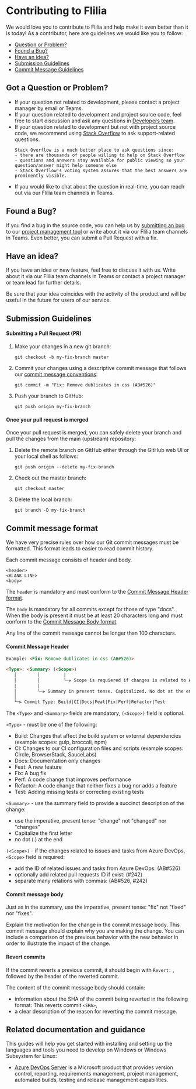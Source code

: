 # Contributing to Flilia
We would love you to contribute to Flilia and help make it even better than it is today! As a contributor, here are guidelines we would like you to follow:

- [Question or Problem?](#question)
- [Found a Bug?](#bug)
- [Have an idea?](#idea)
- [Submission Guidelines](#submit)
- [Commit Message Guidelines](#commit)

## Got a Question or Problem?
- If your question not related to development, please contact a project manager by email or Teams.
- If your question related to development and project source code, feel free to start discussion and ask any questions in [Developers team][developers-team].
- If your question related to development but not with project source code, we recommend using [Stack Overflow][stackoverflow] to ask support-related questions.
	```
	Stack Overflow is a much better place to ask questions since:
	- there are thousands of people willing to help on Stack Overflow
	- questions and answers stay available for public viewing so your question/answer might help someone else
	- Stack Overflow's voting system assures that the best answers are prominently visible.
	```
- If you would like to chat about the question in real-time, you can reach out via our Flilia team channels in Teams.

## <a name="bug"></a> Found a Bug?
If you find a bug in the source code, you can help us by [submitting an bug][azurebug] to our [project management tool][azureflilia] or write about it via our Flilia team channels in Teams. Even better, you can submit a Pull Request with a fix.

## <a name="idea"></a> Have an idea?
If you have an idea or new feature, feel free to discuss it with us. Write about it via our Flilia team channels in Teams or contact a project manager or team lead for further details.

Be sure that your idea coincides with the activity of the product and will be useful in the future for users of our service.

## <a name="submit"></a> Submission Guidelines

#### Submitting a Pull Request (PR)
1. Make your changes in a new git branch:
     ```shell
     git checkout -b my-fix-branch master
     ```
2. Commit your changes using a descriptive commit message that follows our [commit message conventions](#commit): 
     ```shell
     git commit -m "Fix: Remove dublicates in css (AB#526)"
     ```
3. Push your branch to GitHub:
     ```shell
     git push origin my-fix-branch
     ```

#### Once your pull request is merged
Once your pull request is merged, you can safely delete your branch and pull the changes from the main (upstream) repository:

1. Delete the remote branch on GitHub either through the GitHub web UI or your local shell as follows:
     ```shell
     git push origin --delete my-fix-branch
     ```
2. Check out the master branch:
     ```shell
     git checkout master
     ```
3. Delete the local branch:
     ```shell
     git branch -D my-fix-branch
     ```

## <a name="commit"></a> Commit message format
We have very precise rules over how our Git commit messages must be formatted. This format leads to easier to read commit history.

Each commit message consists of header and body.
```shell
<header>
<BLANK LINE>
<body>
```

The `header` is mandatory and must conform to the [Commit Message Header format](#commitMessageHeaderFormat).

The `body` is mandatory for all commits except for those of type "docs". When the body is present it must be at least 20 characters long and must conform to the [Commit Message Body format](#commitMessageBodyFormat).

Any line of the commit message cannot be longer than 100 characters.

#### <a name="commitMessageHeaderFormat"></a> Commit Message Header
```html
Example: <Fix: Remove dublicates in css (AB#526)>

<Type>: <Summary> (<Scope>)
   │        │         |
   │        |         └─⫸ Scope is requiered if changes is related to Azure DevOps issues and tasks: (AB#526)
   |        |
   │        └─⫸ Summary in present tense. Capitalized. No dot at the end.
   │
   └─⫸ Commit Type: Build|CI|Docs|Feat|Fix|Perf|Refactor|Test
```

The `<Type>` and `<Summary>` fields are mandatory, `(<Scope>)` field is optional.

`<Type>` - must be one of the following:
- Build: Changes that affect the build system or external dependencies (example scopes: gulp, broccoli, npm)
- CI: Changes to our CI configuration files and scripts (example scopes: Circle, BrowserStack, SauceLabs)
- Docs: Documentation only changes
- Feat: A new feature
- Fix: A bug fix
- Perf: A code change that improves performance
- Refactor: A code change that neither fixes a bug nor adds a feature
- Test: Adding missing tests or correcting existing tests

`<Summary>` - use the summary field to provide a succinct description of the change:
- use the imperative, present tense: "change" not "changed" nor "changes"
- Capitalize the first letter
- no dot (.) at the end

`(<Scope>)` - if the changes related to issues and tasks from Azure DevOps, `<Scope>` field is required:
- add the ID of related issues and tasks from Azure DevOps: (AB#526)
- optionally add related pull requests ID if exist: (#242)
- separate many relations with commas: (AB#526, #242)

#### <a name="commitMessageBodyFormat"></a> Commit message body
Just as in the summary, use the imperative, present tense: "fix" not "fixed" nor "fixes".

Explain the motivation for the change in the commit message body. This commit message should explain why you are making the change. You can include a comparison of the previous behavior with the new behavior in order to illustrate the impact of the change.

#### Revert commits
If the commit reverts a previous commit, it should begin with `Revert:` , followed by the header of the reverted commit.

The content of the commit message body should contain:

- information about the SHA of the commit being reverted in the following format: This reverts commit `<SHA>`,
- a clear description of the reason for reverting the commit message.

## <a name="guidance"></a> Related documentation and guidance
This guides will help you get started with installing and setting up the languages and tools you need to develop on Windows or Windows Subsystem for Linux:

- [Azure DevOps Server][azure] is a Microsoft product that provides version control, reporting, requirements management, project management, automated builds, testing and release management capabilities.

[developers-team]: https://github.com/orgs/flilia/teams/developers-team
[azure]: https://azure.microsoft.com/en-us/services/devops/
[stackoverflow]: http://stackoverflow.com/
[azurebug]: https://docs.microsoft.com/en-us/azure/devops/boards/backlogs/manage-bugs?view=azure-devops&tabs=new-web-form
[azureflilia]: https://dev.azure.com/flilia/Flilia
